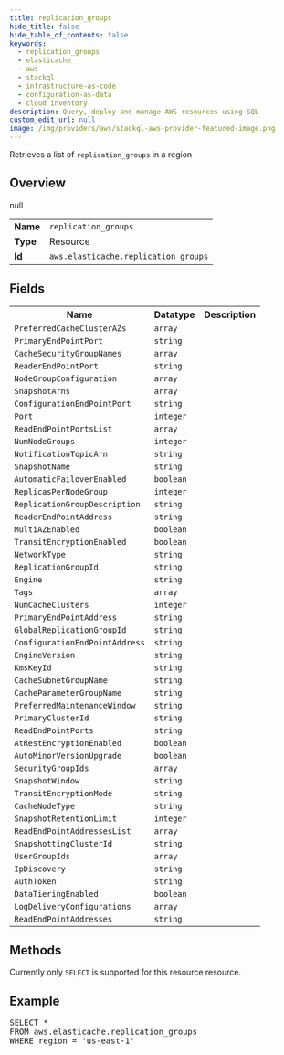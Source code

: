 ```yaml
---
title: replication_groups
hide_title: false
hide_table_of_contents: false
keywords:
  - replication_groups
  - elasticache
  - aws
  - stackql
  - infrastructure-as-code
  - configuration-as-data
  - cloud inventory
description: Query, deploy and manage AWS resources using SQL
custom_edit_url: null
image: /img/providers/aws/stackql-aws-provider-featured-image.png
---
```

Retrieves a list of <code>replication_groups</code> in a region

## Overview
<table><tbody>
<tr><td><b>Name</b></td><td><code>replication_groups</code></td></tr>
<tr><td><b>Type</b></td><td>Resource</td></tr>
null
<tr><td><b>Id</b></td><td><code>aws.elasticache.replication_groups</code></td></tr>
</tbody></table>

## Fields
<table><tbody>
<tr><th>Name</th><th>Datatype</th><th>Description</th></tr>
<tr><td><code>PreferredCacheClusterAZs</code></td><td><code>array</code></td><td></td></tr><tr><td><code>PrimaryEndPointPort</code></td><td><code>string</code></td><td></td></tr><tr><td><code>CacheSecurityGroupNames</code></td><td><code>array</code></td><td></td></tr><tr><td><code>ReaderEndPointPort</code></td><td><code>string</code></td><td></td></tr><tr><td><code>NodeGroupConfiguration</code></td><td><code>array</code></td><td></td></tr><tr><td><code>SnapshotArns</code></td><td><code>array</code></td><td></td></tr><tr><td><code>ConfigurationEndPointPort</code></td><td><code>string</code></td><td></td></tr><tr><td><code>Port</code></td><td><code>integer</code></td><td></td></tr><tr><td><code>ReadEndPointPortsList</code></td><td><code>array</code></td><td></td></tr><tr><td><code>NumNodeGroups</code></td><td><code>integer</code></td><td></td></tr><tr><td><code>NotificationTopicArn</code></td><td><code>string</code></td><td></td></tr><tr><td><code>SnapshotName</code></td><td><code>string</code></td><td></td></tr><tr><td><code>AutomaticFailoverEnabled</code></td><td><code>boolean</code></td><td></td></tr><tr><td><code>ReplicasPerNodeGroup</code></td><td><code>integer</code></td><td></td></tr><tr><td><code>ReplicationGroupDescription</code></td><td><code>string</code></td><td></td></tr><tr><td><code>ReaderEndPointAddress</code></td><td><code>string</code></td><td></td></tr><tr><td><code>MultiAZEnabled</code></td><td><code>boolean</code></td><td></td></tr><tr><td><code>TransitEncryptionEnabled</code></td><td><code>boolean</code></td><td></td></tr><tr><td><code>NetworkType</code></td><td><code>string</code></td><td></td></tr><tr><td><code>ReplicationGroupId</code></td><td><code>string</code></td><td></td></tr><tr><td><code>Engine</code></td><td><code>string</code></td><td></td></tr><tr><td><code>Tags</code></td><td><code>array</code></td><td></td></tr><tr><td><code>NumCacheClusters</code></td><td><code>integer</code></td><td></td></tr><tr><td><code>PrimaryEndPointAddress</code></td><td><code>string</code></td><td></td></tr><tr><td><code>GlobalReplicationGroupId</code></td><td><code>string</code></td><td></td></tr><tr><td><code>ConfigurationEndPointAddress</code></td><td><code>string</code></td><td></td></tr><tr><td><code>EngineVersion</code></td><td><code>string</code></td><td></td></tr><tr><td><code>KmsKeyId</code></td><td><code>string</code></td><td></td></tr><tr><td><code>CacheSubnetGroupName</code></td><td><code>string</code></td><td></td></tr><tr><td><code>CacheParameterGroupName</code></td><td><code>string</code></td><td></td></tr><tr><td><code>PreferredMaintenanceWindow</code></td><td><code>string</code></td><td></td></tr><tr><td><code>PrimaryClusterId</code></td><td><code>string</code></td><td></td></tr><tr><td><code>ReadEndPointPorts</code></td><td><code>string</code></td><td></td></tr><tr><td><code>AtRestEncryptionEnabled</code></td><td><code>boolean</code></td><td></td></tr><tr><td><code>AutoMinorVersionUpgrade</code></td><td><code>boolean</code></td><td></td></tr><tr><td><code>SecurityGroupIds</code></td><td><code>array</code></td><td></td></tr><tr><td><code>SnapshotWindow</code></td><td><code>string</code></td><td></td></tr><tr><td><code>TransitEncryptionMode</code></td><td><code>string</code></td><td></td></tr><tr><td><code>CacheNodeType</code></td><td><code>string</code></td><td></td></tr><tr><td><code>SnapshotRetentionLimit</code></td><td><code>integer</code></td><td></td></tr><tr><td><code>ReadEndPointAddressesList</code></td><td><code>array</code></td><td></td></tr><tr><td><code>SnapshottingClusterId</code></td><td><code>string</code></td><td></td></tr><tr><td><code>UserGroupIds</code></td><td><code>array</code></td><td></td></tr><tr><td><code>IpDiscovery</code></td><td><code>string</code></td><td></td></tr><tr><td><code>AuthToken</code></td><td><code>string</code></td><td></td></tr><tr><td><code>DataTieringEnabled</code></td><td><code>boolean</code></td><td></td></tr><tr><td><code>LogDeliveryConfigurations</code></td><td><code>array</code></td><td></td></tr><tr><td><code>ReadEndPointAddresses</code></td><td><code>string</code></td><td></td></tr>
</tbody></table>

## Methods
Currently only <code>SELECT</code> is supported for this resource resource.

## Example
<pre>
SELECT * 
FROM aws.elasticache.replication_groups
WHERE region = 'us-east-1'
</pre>
